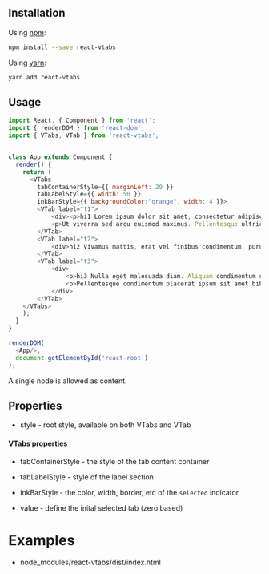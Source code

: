 
## Installation
Using [npm](https://www.npmjs.com/):
```bash
npm install --save react-vtabs
```
Using [yarn](https://yarnpkg.com/en/):
```bash
yarn add react-vtabs
```

## Usage

```js
import React, { Component } from 'react';
import { renderDOM } from 'react-dom';
import { VTabs, VTab } from 'react-vtabs';


class App extends Component {
  render() {
    return (
      <VTabs
		tabContainerStyle={{ marginLeft: 20 }}
		tabLabelStyle={{ width: 50 }}
		inkBarStyle={{ backgroundColor:"orange", width: 4 }}>
		<VTab label="t1">
			<div><p>hi1 Lorem ipsum dolor sit amet, consectetur adipiscing elit. Sed accumsan nibh dapibus, varius leo a, posuere mauris. Vivamus mattis, erat vel finibus condimentum, purus justo fringilla lorem, vitae lobortis neque arcu eu est. Ut pretium rutrum turpis, vel tempus turpis viverra nec.</p>
			<p>Ut viverra sed arcu euismod maximus. Pellentesque ultrices, nisi at consectetur tempor, orci enim interdum ex, vitae congue lorem massa vitae mauris.</p></div>
		</VTab>
		<VTab label="t2">
			<div>hi2 Vivamus mattis, erat vel finibus condimentum, purus justo fringilla lorem, vitae lobortis neque arcu eu est. Ut pretium rutrum turpis, vel tempus turpis viverra nec</div>
		</VTab>
		<VTab label="t3">
			<div>
				<p>hi3 Nulla eget malesuada diam. Aliquam condimentum scelerisque odio, non consequat diam sodales fermentum. Vestibulum et congue leo. Duis tincidunt metus eu ullamcorper lacinia. Vestibulum ante ipsum primis in faucibus orci luctus et ultrices posuere cubilia Curae;</p>
				<p>Pellentesque condimentum placerat ipsum sit amet bibendum. Vestibulum mattis magna et interdum aliquam.</p>
			</div>
		</VTab>
	</VTabs>
    );
  }
}

renderDOM(
  <App/>,
  document.getElementById('react-root')
);
```

A single node is allowed as content.

## Properties

* style -  root style, available on both VTabs and VTab

#### VTabs properties
* tabContainerStyle - the style of the tab content container

* tabLabelStyle - style of the label section

* inkBarStyle - the color, width, border, etc of the `selected` indicator

* value - define the inital selected tab (zero based)

# Examples

* node_modules/react-vtabs/dist/index.html


